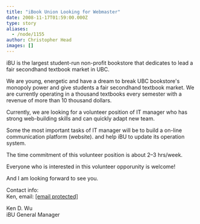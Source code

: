 ```yaml
---
title: "iBook Union Looking for Webmaster"
date: 2008-11-17T01:59:00.000Z
type: story
aliases:
  - /node/1155
author: Christopher Head
images: []
---
```


<div class="field field-name-body field-type-text-with-summary field-label-hidden"><div class="field-items"><div class="field-item even"><p>iBU is the largest student-run non-profit bookstore that dedicates to lead a fair secondhand textbook market in UBC.</p>
<p>We are young, energetic and have a dream to break UBC bookstore&apos;s monopoly power and give students a fair secondhand textbook market. We are currently operating in a thousand textbooks every semester with a revenue of more than 10 thousand dollars.</p>
<p>Currently, we are looking for a volunteer position of IT manager who has strong web-building skills and can quickly adapt new team.</p>
<p>Some the most important tasks of IT manager will be to build a on-line communication platform (website). and help iBU to update its operation system.</p>
<p>The time commitment of this volunteer position is about 2&#x2013;3 hrs/week.</p>
<p>Everyone who is interested in this volunteer opporunity is welcome!</p>
<p>And I am looking forward to see you.</p>
<p>Contact info:<br>
Ken, email: <a href="/cdn-cgi/l/email-protection#7a111f141e130d0f494d4e4a483a12150e171b131654191517"><span class="__cf_email__" data-cfemail="462d2328222f31337571727674062e29322b272f2a6825292b">[email&#xA0;protected]</span></a></p>
<p>Ken D. Wu<br>
iBU General Manager</p>
</div></div></div>    <footer>
          </footer>
